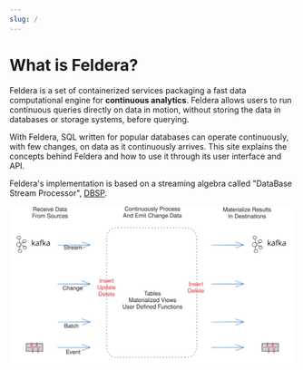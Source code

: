 ```yaml
---
slug: /
---
```


# What is Feldera?

Feldera is a set of containerized services packaging a fast
data computational engine for **continuous analytics**. Feldera allows
users to run continuous queries directly on data in motion, without storing
the data in databases or storage systems, before querying.

With Feldera, SQL written for popular databases can operate
continuously, with few changes, on data as it continuously arrives. This
site explains the concepts behind Feldera and how to use it
through its user interface and API.

Feldera's implementation is based on a streaming algebra called "DataBase
Stream Processor", [DBSP](https://www.feldera.com/vldb23.pdf).

![Analytics](what-is-feldera.svg)

